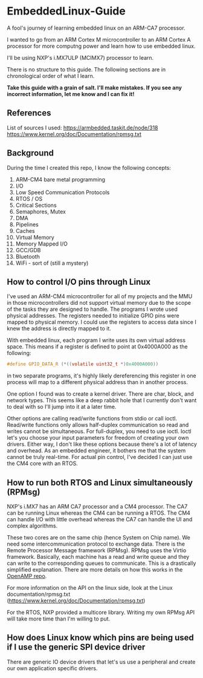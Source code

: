 # EmbeddedLinux-Guide
A fool's journey of learning embedded linux on an ARM-CA7 processor.

I wanted to go from an ARM Cortex M microcontroller to an ARM Cortex A processor for more computng power and learn how to use embedded linux.

I'll be using NXP's i.MX7ULP (MCIMX7) processor to learn.

There is no structure to this guide. The following sections are in chronological order of what I learn.

**Take this guide with a grain of salt. I'll make mistakes. If you see any incorrect information, let me know and I can fix it!**

## References
List of sources I used:
https://armbedded.taskit.de/node/318
https://www.kernel.org/doc/Documentation/rpmsg.txt

## Background
During the time I created this repo, I know the following concepts:
1. ARM-CM4 bare metal programming
2. I/O
3. Low Speed Communication Protocols
4. RTOS / OS
5. Critical Sections
6. Semaphores, Mutex
7. DMA
8. Pipelines
9. Caches
10. Virtual Memory
11. Memory Mapped I/O
12. GCC/GDB
13. Bluetooth
14. WiFi - sort of (still a mystery)

## How to control I/O pins through Linux
I've used an ARM-CM4 microcontroller for all of my projects and the MMU in those microcontrollers did not support virtual memory due to the scope of the tasks they are designed to handle. The programs I wrote used physical addresses. The registers needed to initialize GPIO pins were mapped to physical memory. I could use the registers to access data since I knew the address is directly mapped to it.

With embedded linux, each program I write uses its own virtual address space. This means if a register is defined to point at 0x4000A000 as the following:
```C
#define GPIO_DATA_R (*((volatile uint32_t *)0x4000A000))
```
in two separate programs, it's highly likely dereferencing this register in one process will map to a different physical address than in another process.

One option I found was to create a kernel driver. There are char, block, and network types. This seems like a deep rabbit hole that I currently don't want to deal with so I'll jump into it at a later time.

Other options are calling read/write functions from stdio or call ioctl. Read/write functions only allows half-duplex communication so read and writes cannot be simultaneous. For full-duplex, you need to use ioctl. Ioctl let's you choose your input parameters for freedom of creating your own drivers. Either way, I don't like these options because there's a lot of latency and overhead. As an embedded engineer, it bothers me that the system cannot be truly real-time. For actual pin control, I've decided I can just use the CM4 core with an RTOS.

## How to run both RTOS and Linux simultaneously (RPMsg)
NXP's i.MX7 has an ARM CA7 processor and a CM4 processor. The CA7 can be running Linux whereas the CM4 can be running a RTOS. The CM4 can handle I/O with little overhead whereas the CA7 can handle the UI and complex algorithms.

These two cores are on the same chip (hence System on Chip name). We need some intercommunication protocol to exchange data. There is the Remote Processor Message framework (RPMsg). RPMsg uses the Virtio framework. Basically, each machine has a read and write queue and they can write to the corresponding queues to communicate. This is a drastically simplified explanation. There are more details on how this works in the [OpenAMP repo](https://github.com/OpenAMP/open-amp/wiki/RPMsg-Messaging-Protocol).

For more information on the API on the linux side, look at the Linux documentation/rpmsg.txt (https://www.kernel.org/doc/Documentation/rpmsg.txt)

For the RTOS, NXP provided a multicore library. Writing my own RPMsg API will take more time than I'm willing to put.

## How does Linux know which pins are being used if I use the generic SPI device driver
There are generic IO device drivers that let's us use a peripheral and create our own application specific drivers.
